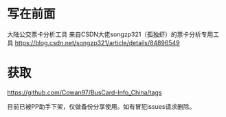 # 写在前面
大陆公交票卡分析工具
来自CSDN大佬songzp321（孤独虾）的票卡分析专用工具
https://blog.csdn.net/songzp321/article/details/84896549

# 获取

https://github.com/Cowan97/BusCard-Info_China/tags


目前已被PP助手下架，仅做备份分享使用。如有冒犯issues请求删除。
